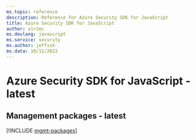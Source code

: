 ```yaml
---
ms.topic: reference
description: Reference for Azure Security SDK for JavaScript
title: Azure Security SDK for JavaScript
author: xirzec
ms.devlang: javascript
ms.service: security
ms.author: jeffish
ms.data: 10/11/2022
---
```

# Azure Security SDK for JavaScript - latest

## Management packages - latest
[!INCLUDE [mgmt-packages](security-mgmt-index.md)]